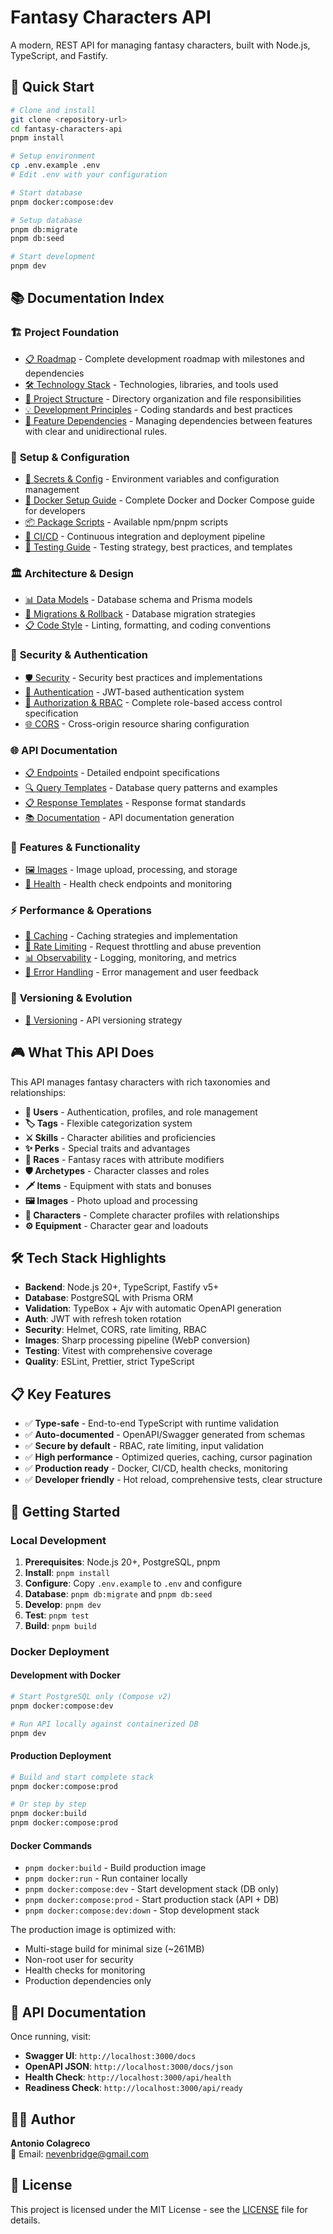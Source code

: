 # Fantasy Characters API

A modern, REST API for managing fantasy characters, built with Node.js,
TypeScript, and Fastify.

## 🚀 Quick Start

```bash
# Clone and install
git clone <repository-url>
cd fantasy-characters-api
pnpm install

# Setup environment
cp .env.example .env
# Edit .env with your configuration

# Start database
pnpm docker:compose:dev

# Setup database
pnpm db:migrate
pnpm db:seed

# Start development
pnpm dev
```

## 📚 Documentation Index

### 🏗️ **Project Foundation**

- [📋 Roadmap](docs/roadmap.md) - Complete development roadmap with milestones
  and dependencies
- [🛠️ Technology Stack](docs/technology-stack.md) - Technologies, libraries, and
  tools used
- [📁 Project Structure](docs/project-structure.md) - Directory organization and
  file responsibilities
- [💡 Development Principles](docs/development-principles.md) - Coding standards
  and best practices
- [🧩 Feature Dependencies](docs/feature-dependencies.md) - Managing
  dependencies between features with clear and unidirectional rules.

### 🔧 **Setup & Configuration**

- [🔐 Secrets & Config](docs/secrets-and-config.md) - Environment variables and
  configuration management
- [🐳 Docker Setup Guide](docs/docker-setup-guide.md) - Complete Docker and
  Docker Compose guide for developers
- [📦 Package Scripts](docs/package-scripts.md) - Available npm/pnpm scripts
- [🚀 CI/CD](docs/ci-cd.md) - Continuous integration and deployment pipeline
- [🧪 Testing Guide](docs/testing.md) - Testing strategy, best practices, and
  templates

### 🏛️ **Architecture & Design**

- [📊 Data Models](docs/data-models.md) - Database schema and Prisma models
- [🔀 Migrations & Rollback](docs/migrations-and-rollback.md) - Database
  migration strategies
- [📋 Code Style](docs/code-style.md) - Linting, formatting, and coding
  conventions

### 🔐 **Security & Authentication**

- [🛡️ Security](docs/security.md) - Security best practices and implementations
- [🔑 Authentication](docs/authentication.md) - JWT-based authentication system
- [🚪 Authorization & RBAC](docs/authorization.md) - Complete role-based access
  control specification
- [🌐 CORS](docs/cors.md) - Cross-origin resource sharing configuration

### 🌐 **API Documentation**

- [📋 Endpoints](docs/endpoints.md) - Detailed endpoint specifications
- [🔍 Query Templates](docs/query-templates.md) - Database query patterns and
  examples
- [📋 Response Templates](docs/response-templates.md) - Response format
  standards
- [📚 Documentation](docs/documentation.md) - API documentation generation

### 🎯 **Features & Functionality**

- [🖼️ Images](docs/images.md) - Image upload, processing, and storage
- [🏥 Health](docs/health.md) - Health check endpoints and monitoring

### ⚡ **Performance & Operations**

- [💾 Caching](docs/caching.md) - Caching strategies and implementation
- [🚦 Rate Limiting](docs/rate-limiting.md) - Request throttling and abuse
  prevention
- [📊 Observability](docs/observability.md) - Logging, monitoring, and metrics
- [🚨 Error Handling](docs/error-handling.md) - Error management and user
  feedback

### 🔄 **Versioning & Evolution**

- [📌 Versioning](docs/versioning.md) - API versioning strategy

## 🎮 What This API Does

This API manages fantasy characters with rich taxonomies and relationships:

- **👤 Users** - Authentication, profiles, and role management
- **🏷️ Tags** - Flexible categorization system
- **⚔️ Skills** - Character abilities and proficiencies
- **✨ Perks** - Special traits and advantages
- **🧝 Races** - Fantasy races with attribute modifiers
- **🛡️ Archetypes** - Character classes and roles
- **🗡️ Items** - Equipment with stats and bonuses
- **🖼️ Images** - Photo upload and processing
- **👥 Characters** - Complete character profiles with relationships
- **⚙️ Equipment** - Character gear and loadouts

## 🛠️ Tech Stack Highlights

- **Backend**: Node.js 20+, TypeScript, Fastify v5+
- **Database**: PostgreSQL with Prisma ORM
- **Validation**: TypeBox + Ajv with automatic OpenAPI generation
- **Auth**: JWT with refresh token rotation
- **Security**: Helmet, CORS, rate limiting, RBAC
- **Images**: Sharp processing pipeline (WebP conversion)
- **Testing**: Vitest with comprehensive coverage
- **Quality**: ESLint, Prettier, strict TypeScript

## 📋 Key Features

- ✅ **Type-safe** - End-to-end TypeScript with runtime validation
- ✅ **Auto-documented** - OpenAPI/Swagger generated from schemas
- ✅ **Secure by default** - RBAC, rate limiting, input validation
- ✅ **High performance** - Optimized queries, caching, cursor pagination
- ✅ **Production ready** - Docker, CI/CD, health checks, monitoring
- ✅ **Developer friendly** - Hot reload, comprehensive tests, clear structure

## 🚀 Getting Started

### Local Development

1. **Prerequisites**: Node.js 20+, PostgreSQL, pnpm
2. **Install**: `pnpm install`
3. **Configure**: Copy `.env.example` to `.env` and configure
4. **Database**: `pnpm db:migrate` and `pnpm db:seed`
5. **Develop**: `pnpm dev`
6. **Test**: `pnpm test`
7. **Build**: `pnpm build`

### Docker Deployment

#### Development with Docker

```bash
# Start PostgreSQL only (Compose v2)
pnpm docker:compose:dev

# Run API locally against containerized DB
pnpm dev
```

#### Production Deployment

```bash
# Build and start complete stack
pnpm docker:compose:prod

# Or step by step
pnpm docker:build
pnpm docker:compose:prod
```

#### Docker Commands

- `pnpm docker:build` - Build production image
- `pnpm docker:run` - Run container locally
- `pnpm docker:compose:dev` - Start development stack (DB only)
- `pnpm docker:compose:prod` - Start production stack (API + DB)
- `pnpm docker:compose:dev:down` - Stop development stack

The production image is optimized with:

- Multi-stage build for minimal size (~261MB)
- Non-root user for security
- Health checks for monitoring
- Production dependencies only

## 📖 API Documentation

Once running, visit:

- **Swagger UI**: `http://localhost:3000/docs`
- **OpenAPI JSON**: `http://localhost:3000/docs/json`
- **Health Check**: `http://localhost:3000/api/health`
- **Readiness Check**: `http://localhost:3000/api/ready`

## 👨‍💻 Author

**Antonio Colagreco**  
📧 Email: [nevenbridge@gmail.com](mailto:nevenbridge@gmail.com)

## 📄 License

This project is licensed under the MIT License - see the [LICENSE](./LICENSE.md)
file for details.
